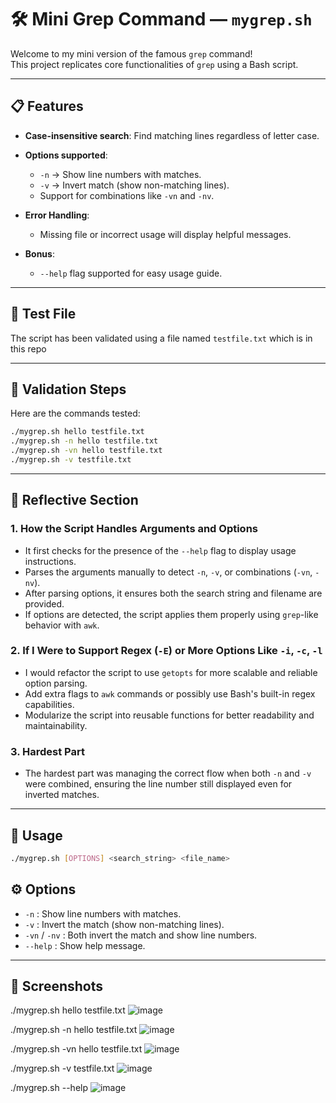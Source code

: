 # 🛠️ Mini Grep Command — `mygrep.sh`

Welcome to my mini version of the famous `grep` command!  
This project replicates core functionalities of `grep` using a Bash script.

---

## 📋 Features

- **Case-insensitive search**: Find matching lines regardless of letter case.
- **Options supported**:
  - `-n` → Show line numbers with matches.
  - `-v` → Invert match (show non-matching lines).
  - Support for combinations like `-vn` and `-nv`.

- **Error Handling**:
  - Missing file or incorrect usage will display helpful messages.

- **Bonus**:
  - `--help` flag supported for easy usage guide.

---

## 📂 Test File

The script has been validated using a file named `testfile.txt` which is in this repo

---

## 🧪 Validation Steps

Here are the commands tested:

```bash
./mygrep.sh hello testfile.txt
./mygrep.sh -n hello testfile.txt
./mygrep.sh -vn hello testfile.txt
./mygrep.sh -v testfile.txt
```

---

 
## 🧠 Reflective Section

### 1. How the Script Handles Arguments and Options

- It first checks for the presence of the `--help` flag to display usage instructions.
- Parses the arguments manually to detect `-n`, `-v`, or combinations (`-vn`, `-nv`).
- After parsing options, it ensures both the search string and filename are provided.
- If options are detected, the script applies them properly using `grep`-like behavior with `awk`.

### 2. If I Were to Support Regex (`-E`) or More Options Like `-i`, `-c`, `-l`

- I would refactor the script to use `getopts` for more scalable and reliable option parsing.
- Add extra flags to `awk` commands or possibly use Bash's built-in regex capabilities.
- Modularize the script into reusable functions for better readability and maintainability.

### 3. Hardest Part

- The hardest part was managing the correct flow when both `-n` and `-v` were combined, ensuring the line number still displayed even for inverted matches.

---

## 📜 Usage

```bash
./mygrep.sh [OPTIONS] <search_string> <file_name>
```
## ⚙️ Options

- `-n` : Show line numbers with matches.
- `-v` : Invert the match (show non-matching lines).
- `-vn` / `-nv` : Both invert the match and show line numbers.
- `--help` : Show help message.

---

## 📸 Screenshots

./mygrep.sh hello testfile.txt 
![image](https://github.com/user-attachments/assets/becaf57c-4f10-4fef-b1b2-6b71ed57c706)


./mygrep.sh -n hello testfile.txt
![image](https://github.com/user-attachments/assets/943be2e7-cf13-4d6b-b6d1-5254060a2445)


./mygrep.sh -vn hello testfile.txt
![image](https://github.com/user-attachments/assets/5a12d72c-87e9-44aa-9d51-b89b460edb0e)


./mygrep.sh -v testfile.txt
![image](https://github.com/user-attachments/assets/0bcc8b1d-7dc8-4fa8-9bbf-3d6bf35fbc62)


./mygrep.sh --help
![image](https://github.com/user-attachments/assets/0a206344-ec24-4eae-8133-208c09606a6c)
  

 
 






